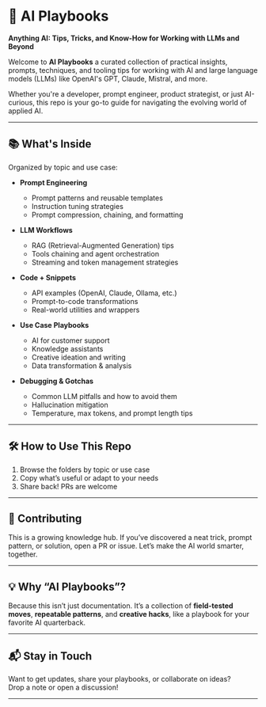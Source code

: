 # 🤖 AI Playbooks

**Anything AI: Tips, Tricks, and Know-How for Working with LLMs and Beyond**

Welcome to **AI Playbooks** a curated collection of practical insights, prompts, techniques, and tooling tips for working with AI and large language models (LLMs) like OpenAI's GPT, Claude, Mistral, and more.

Whether you're a developer, prompt engineer, product strategist, or just AI-curious, this repo is your go-to guide for navigating the evolving world of applied AI.

---

## 📚 What's Inside

Organized by topic and use case:

- **Prompt Engineering**
  - Prompt patterns and reusable templates
  - Instruction tuning strategies
  - Prompt compression, chaining, and formatting

- **LLM Workflows**
  - RAG (Retrieval-Augmented Generation) tips
  - Tools chaining and agent orchestration
  - Streaming and token management strategies

- **Code + Snippets**
  - API examples (OpenAI, Claude, Ollama, etc.)
  - Prompt-to-code transformations
  - Real-world utilities and wrappers

- **Use Case Playbooks**
  - AI for customer support
  - Knowledge assistants
  - Creative ideation and writing
  - Data transformation & analysis

- **Debugging & Gotchas**
  - Common LLM pitfalls and how to avoid them
  - Hallucination mitigation
  - Temperature, max tokens, and prompt length tips

---

## 🛠️ How to Use This Repo

1. Browse the folders by topic or use case
2. Copy what’s useful or adapt to your needs
3. Share back! PRs are welcome

---

## 🤝 Contributing

This is a growing knowledge hub. If you’ve discovered a neat trick, prompt pattern, or solution, open a PR or issue. Let’s make the AI world smarter, together.

---

## 💡 Why “AI Playbooks”?

Because this isn’t just documentation. It’s a collection of **field-tested moves**, **repeatable patterns**, and **creative hacks**, like a playbook for your favorite AI quarterback.

---

## 📬 Stay in Touch

Want to get updates, share your playbooks, or collaborate on ideas?  
Drop a note or open a discussion!

---

